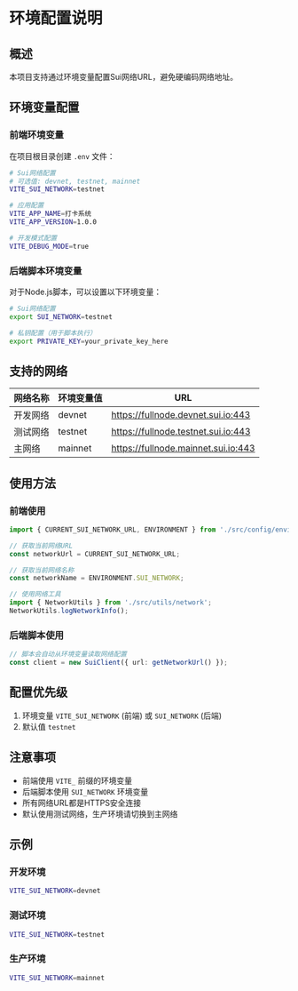 # 环境配置说明

## 概述

本项目支持通过环境变量配置Sui网络URL，避免硬编码网络地址。

## 环境变量配置

### 前端环境变量

在项目根目录创建 `.env` 文件：

```bash
# Sui网络配置
# 可选值: devnet, testnet, mainnet
VITE_SUI_NETWORK=testnet

# 应用配置
VITE_APP_NAME=打卡系统
VITE_APP_VERSION=1.0.0

# 开发模式配置
VITE_DEBUG_MODE=true
```

### 后端脚本环境变量

对于Node.js脚本，可以设置以下环境变量：

```bash
# Sui网络配置
export SUI_NETWORK=testnet

# 私钥配置（用于脚本执行）
export PRIVATE_KEY=your_private_key_here
```

## 支持的网络

| 网络名称 | 环境变量值 | URL |
|---------|-----------|-----|
| 开发网络 | devnet | https://fullnode.devnet.sui.io:443 |
| 测试网络 | testnet | https://fullnode.testnet.sui.io:443 |
| 主网络 | mainnet | https://fullnode.mainnet.sui.io:443 |

## 使用方法

### 前端使用

```typescript
import { CURRENT_SUI_NETWORK_URL, ENVIRONMENT } from './src/config/environment';

// 获取当前网络URL
const networkUrl = CURRENT_SUI_NETWORK_URL;

// 获取当前网络名称
const networkName = ENVIRONMENT.SUI_NETWORK;

// 使用网络工具
import { NetworkUtils } from './src/utils/network';
NetworkUtils.logNetworkInfo();
```

### 后端脚本使用

```typescript
// 脚本会自动从环境变量读取网络配置
const client = new SuiClient({ url: getNetworkUrl() });
```

## 配置优先级

1. 环境变量 `VITE_SUI_NETWORK` (前端) 或 `SUI_NETWORK` (后端)
2. 默认值 `testnet`

## 注意事项

- 前端使用 `VITE_` 前缀的环境变量
- 后端脚本使用 `SUI_NETWORK` 环境变量
- 所有网络URL都是HTTPS安全连接
- 默认使用测试网络，生产环境请切换到主网络

## 示例

### 开发环境
```bash
VITE_SUI_NETWORK=devnet
```

### 测试环境
```bash
VITE_SUI_NETWORK=testnet
```

### 生产环境
```bash
VITE_SUI_NETWORK=mainnet
``` 